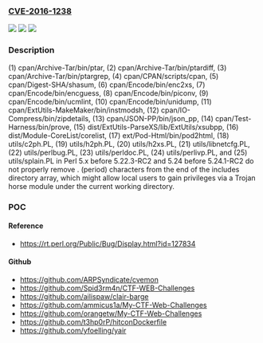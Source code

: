 ### [CVE-2016-1238](https://cve.mitre.org/cgi-bin/cvename.cgi?name=CVE-2016-1238)
![](https://img.shields.io/static/v1?label=Product&message=n%2Fa&color=blue)
![](https://img.shields.io/static/v1?label=Version&message=n%2Fa%20&color=brightgreen)
![](https://img.shields.io/static/v1?label=Vulnerability&message=n%2Fa&color=brightgreen)

### Description

(1) cpan/Archive-Tar/bin/ptar, (2) cpan/Archive-Tar/bin/ptardiff, (3) cpan/Archive-Tar/bin/ptargrep, (4) cpan/CPAN/scripts/cpan, (5) cpan/Digest-SHA/shasum, (6) cpan/Encode/bin/enc2xs, (7) cpan/Encode/bin/encguess, (8) cpan/Encode/bin/piconv, (9) cpan/Encode/bin/ucmlint, (10) cpan/Encode/bin/unidump, (11) cpan/ExtUtils-MakeMaker/bin/instmodsh, (12) cpan/IO-Compress/bin/zipdetails, (13) cpan/JSON-PP/bin/json_pp, (14) cpan/Test-Harness/bin/prove, (15) dist/ExtUtils-ParseXS/lib/ExtUtils/xsubpp, (16) dist/Module-CoreList/corelist, (17) ext/Pod-Html/bin/pod2html, (18) utils/c2ph.PL, (19) utils/h2ph.PL, (20) utils/h2xs.PL, (21) utils/libnetcfg.PL, (22) utils/perlbug.PL, (23) utils/perldoc.PL, (24) utils/perlivp.PL, and (25) utils/splain.PL in Perl 5.x before 5.22.3-RC2 and 5.24 before 5.24.1-RC2 do not properly remove . (period) characters from the end of the includes directory array, which might allow local users to gain privileges via a Trojan horse module under the current working directory.

### POC

#### Reference
- https://rt.perl.org/Public/Bug/Display.html?id=127834

#### Github
- https://github.com/ARPSyndicate/cvemon
- https://github.com/Spid3rm4n/CTF-WEB-Challenges
- https://github.com/ailispaw/clair-barge
- https://github.com/ammicus1a/My-CTF-Web-Challenges
- https://github.com/orangetw/My-CTF-Web-Challenges
- https://github.com/t3hp0rP/hitconDockerfile
- https://github.com/yfoelling/yair

